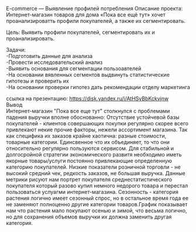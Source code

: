 E-commerce — Выявление профилей потребления
Описание проекта:
Интернет-магазин товаров для дома «Пока все ещё тут» хочет проанализироватть профили покупателей, а также их сегментировать.

Цель:
Выявить профили покупателей, сегментировать их и проанализировать.

Задачи:  
-Подготовить данные для анализа  
-Провести исследовательский анализ  
-Выявить основания для сегментации пользоавтелей  
-На основании вявленных сегментов выдвинуть статистические гипотезы и проверить их  
-На основании проверки гипотез дать рекомендации отделу маркетинга 

ссылка на презентацию: https://disk.yandex.ru/i/AtHSyBbKckvjnw  
Вывод  
Интернет-магазин "Пока все еще тут" столкнулся с проблемами падения выручки вполне обоснованно:
Отсутствие устойчевой базы покупателей - клиентов совершающих покупки регулярно скорее всего привлекают некие прочие факторы, нежели ассортимент магазина. Так как специфика их заказов крайне хаотична: разные стоимости, товарные категории. Единсвенное что их объединяет, то что они относительно регулярно пользуются сервисом. Для стабильной и долгосройной стратегии экономического развитя необходимо иметь якорные товары/услуги постоянно привлекающие определенную категорию покупателей. Низкие показатели розничной торговли - не высокий средний чек, редкость заказов, не большая выручка. Данные метрики рисуют нам портрет покупателя среднестатистического покупателя который разово купил немного недорого товара и перестал пользоваться услуагми интернет-магазина.
Сезонность - категория растения логично имеет сезонный спрос, но в остальное время года ее не заменяют полноценно другие категории товаров.График показывает нам что растения мало покупают осенью и зимой, что весьма логично, но для сохранения объемов выручки их должна заменить другая категория.
